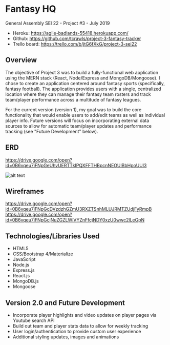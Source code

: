 # Fantasy HQ

General Assembly SEI 22 - Project #3 - July 2019
  * Heroku: https://agile-badlands-55418.herokuapp.com/
  * Github: https://github.com/tcrawls/project-3-fantasy-tracker
  * Trello board: https://trello.com/b/jtG6fXkG/project-3-sei22
  

## Overview

The objective of Project 3 was to build a fully-functional web application using the MERN stack (React, Node/Express and MongoDB/Mongoose). I chose to create an application centered around fantasy sports (specifically, fantasy football). The application provides users with a single, centralized location where they can manage their fantasy team rosters and track team/player performance across a multitude of fantasy leagues. 

For the current version (version 1), my goal was to build the core functionality that would enable users to add/edit teams as well as individual player info. Future versions will focus on incorporating external data sources to allow for automatic team/player updates and performance tracking (see "Future Development" below).

## ERD
https://drive.google.com/open?id=0B6vqeu7iFNpGeUhvUERTTklPQXFFTHBpcnNEOUlBbHpoUUl3

![alt text](https://drive.google.com/open?id=0B6vqeu7iFNpGeUhvUERTTklPQXFFTHBpcnNEOUlBbHpoUUl3 "ERD Screenshot")

## Wireframes

https://drive.google.com/open?id=0B6vqeu7iFNpGcDVzdzhGZmU3RXZTSnhMLUJRMTZUdjFyRmpB 
https://drive.google.com/open?id=0B6vqeu7iFNpGcjNuZGZLWlVYZnFfcjNDY0xzU0wwc2lLeGpN 


## Technologies/Libraries Used

  * HTML5
  * CSS/Bootstrap 4/Materialize
  * JavaScript
  * Node.js
  * Express.js
  * React.js
  * MongoDB.js
  * Mongoose

## Version 2.0 and Future Development

  * Incorporate player highlights and video updates on player pages via Youtube search API
  * Build out team and player stats data to allow for weekly tracking
  * User login/authentication to provide custom user experience
  * Additional styling updates, images and animations